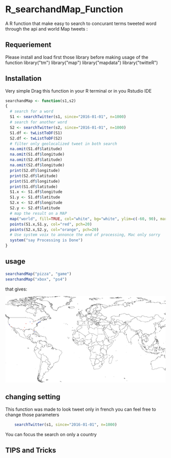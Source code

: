 # R_searchandMap_Function
A R function that make easy to search to concurant terms tweeted word through the api and world Map tweets :


## Requeriement
Please install and load first those library before making usage of the function
library("tm")
library("map")
library("mapdata")
library("twitteR")

## Installation
Very simple Drag this function in your R terminal or in you Rstudio IDE

```R
searchandMap <- function(s1,s2)
{
  # search for a word
  S1 <- searchTwitter(s1, since="2016-01-01", n=1000)
  # search for another word
  S2 <- searchTwitter(s2, since="2016-01-01", n=1000)
  S1.df <- twListToDF(S1)
  S2.df <- twListToDF(S2)
  # filter only geolocalized tweet in both search
  na.omit(S1.df$latitude)
  na.omit(S1.df$longitude)
  na.omit(S2.df$latitude)
  na.omit(S2.df$longitude)
  print(S2.df$longitude)
  print(S2.df$latitude)
  print(S1.df$longitude)
  print(S1.df$latitude)
  S1.x <- S1.df$longitude
  S1.y <- S1.df$latitude
  S2.x <- S2.df$longitude
  S2.y <- S2.df$latitude
  # map the result on a MAP
  map("world", fill=TRUE, col="white", bg="white", ylim=c(-60, 90), mar=c(0,0,0,0))
  points(S1.x,S1.y, col="red", pch=20)
  points(S2.x,S2.y, col="orange", pch=20)
  # Use system voix to annonce the end of processing, Mac only sorry  
  system("say Processing is Done")
}
```
## usage
```R
searchandMap("pizza", "game")
searchandMap("xbox", "ps4")
```
that gives:

![R_searchandMap_Function](R_searchandMap_Function.jpg)

## changing setting
This function was made to look tweet only in french you can feel free to change those parameters
```R
    searchTwitter(s1, since="2016-01-01", n=1000)
```
You can focus the search on only a country
## TIPS and Tricks
